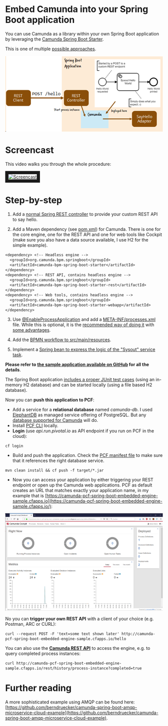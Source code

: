 # Embed Camunda into your Spring Boot application

You can use Camunda as a library within your own Spring Boot application by leveraging the [Camunda Spring Boot Starter](https://docs.camunda.org/manual/latest/user-guide/spring-boot-integration/).

This is one of multiple [possible approaches](../../../).

![](../docs/embedded-spring-boot-architecture.png)

# Screencast

This video walks you through the whole procedure:

<a href="http://www.youtube.com/watch?feature=player_embedded&v=va2uf-RRhPs" target="_blank"><img src="http://img.youtube.com/vi/va2uf-RRhPs/0.jpg" alt="Screencast" width="480" border="10" /></a>

# Step-by-step

1. Add a [normal Spring REST controller](https://github.com/berndruecker/camunda-on-pcf/blob/master/spring-boot-embedded-engine-sample/src/main/java/com/camunda/demo/springboot/SysoutRestController.java#L15) to provide your custom REST API to say hello.

2. Add a Maven dependency (see [pom.xml](https://github.com/berndruecker/camunda-on-pcf/blob/master/spring-boot-embedded-engine-sample/pom.xml#L39)) for Camunda. There is one for the core engine, one for the REST API and one for web tools like Cockpit (make sure you also have a data source available, I use H2 for the simple example).

```
<dependency> <!-- Headless engine -->
  <groupId>org.camunda.bpm.springboot</groupId>
  <artifactId>camunda-bpm-spring-boot-starter</artifactId>
</dependency>
<dependency> <!-- REST API, contains headless engine -->
  <groupId>org.camunda.bpm.springboot</groupId>
  <artifactId>camunda-bpm-spring-boot-starter-rest</artifactId>
</dependency>
<dependency> <!-- Web tools, contains headless engine -->
  <groupId>org.camunda.bpm.springboot</groupId>
  <artifactId>camunda-bpm-spring-boot-starter-webapp</artifactId>
</dependency>
```

3. Use [@EnableProcessApplication](https://github.com/berndruecker/camunda-on-pcf/blob/master/spring-boot-embedded-engine-sample/src/main/java/com/camunda/demo/springboot/Application.java#L8) and add a [META-INF/processes.xml](https://github.com/berndruecker/camunda-on-pcf/blob/master/spring-boot-embedded-engine-sample/src/main/resources/META-INF/processes.xml) file. While this is optional, it is the [recommended way of doing it](https://docs.camunda.org/manual/latest/user-guide/spring-boot-integration/process-applications/) with [some advantages](https://forum.camunda.org/t/spring-boot-application-autodeployment-doesnt-work/4221/4). 

4. Add the [BPMN workflow to src/main/resources](https://github.com/berndruecker/camunda-on-pcf/blob/master/spring-boot-embedded-engine-sample/src/main/resources/sysout.bpmn).

5. Implement a [Spring bean to express the logic of the "Sysout" service task](https://github.com/berndruecker/camunda-on-pcf/blob/master/spring-boot-embedded-engine-sample/src/main/java/com/camunda/demo/springboot/adapter/SysoutAdapter.java).

**Please refer to [the sample application available on GitHub](https://github.com/berndruecker/camunda-on-pcf/tree/master/spring-boot-embedded-engine-sample) for all the details**. 

The Spring Boot application [includes a proper JUnit test cases](https://github.com/berndruecker/camunda-on-pcf/blob/master/spring-boot-embedded-engine-sample/src/test/java/com/camunda/demo/springboot/SysoutProcessTest.java) (using an in-memory H2 database) and can be started locally (using a file based H2 database).

Now you can **push this application to PCF**:

* Add a service for a **relational database** named _camunda-db_. I used [ElephantDB](https://docs.run.pivotal.io/marketplace/services/elephantsql.html) as managed service offering of PostgreSQL. But any [database supported for Camunda](https://docs.camunda.org/manual/latest/introduction/supported-environments/) will do.
*   Install [PCF CLI](https://docs.cloudfoundry.org/cf-cli/install-go-cli.html) locally.
*   **Login** (use _api.run.pivotal.io_ as API endpoint if you run on PCF in the cloud):
```
cf login
```
*   Build and push the application. Check the [PCF manifest file](https://github.com/berndruecker/camunda-on-pcf/blob/master/spring-boot-embedded-engine-sample/manifest.yml) to make sure that it references the right database service.
```
mvn clean install && cf push -f target/*.jar
```
*   Now you can access your application by either triggering your REST endpoint or open up the Camunda web applications. PCF as default creates an URL that matches exactly your application name, in my example that is [https://camunda-pcf-spring-boot-embedded-engine-sample.cfapps.io](https://camunda-pcf-spring-boot-embedded-engine-sample.cfapps.io/):

![](../docs/embedded-spring-boot-cockpit.png)

No you can **trigger your own REST API** with a client of your choice (e.g. Postman, ARC or CURL):

```
curl --request POST -F 'text=some text shown later' http://camunda-pcf-spring-boot-embedded-engine-sample.cfapps.io/hello
```

You can also use the **[Camunda REST API](https://docs.camunda.org/manual/latest/reference/rest/history/process-instance/get-process-instance-query/)** to access the engine, e.g. to query completed process instances:

```
curl http://camunda-pcf-spring-boot-embedded-engine-sample.cfapps.io/rest/history/process-instance?completed=true
```

# Further reading

A more sophisticated example using AMQP can be found here: [https://github.com/berndruecker/camunda-spring-boot-amqp-microservice-cloud-example](https://github.com/berndruecker/camunda-spring-boot-amqp-microservice-cloud-example).